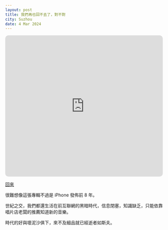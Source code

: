 ```yaml
---
layout: post
title: 我們再也回不去了，對不對
city: Suzhou
date: 4 Mar 2024
---
```


<iframe allow="autoplay *; encrypted-media *; fullscreen *; clipboard-write" frameborder="0" height="450" style="width:100%;max-width:660px;overflow:hidden;border-radius:10px;" sandbox="allow-forms allow-popups allow-same-origin allow-scripts allow-storage-access-by-user-activation allow-top-navigation-by-user-activation" src="https://embed.music.apple.com/tr/album/%E5%9B%9E%E4%BE%86/1167464484"></iframe>

[回來](https://music.youtube.com/playlist?list=OLAK5uy_krfpiUfORvuCzfVCh7A_KOeGA59rZbSlg)

很難想像這張專輯不過是 iPhone 發佈前 8 年。

世紀之交，我們都還生活在前互聯網的黑暗時代，信息閉塞，知識缺乏，只能依靠唱片店老闆的推薦知道新的音樂。

時代的好與壞泥沙俱下，來不及細品就已經逝者如斯夫。

